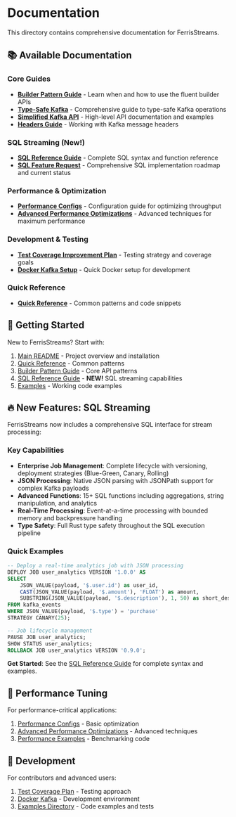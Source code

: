 # Documentation

This directory contains comprehensive documentation for FerrisStreams.

## 📚 Available Documentation

### Core Guides
- **[Builder Pattern Guide](BUILDER_PATTERN_GUIDE.md)** - Learn when and how to use the fluent builder APIs
- **[Type-Safe Kafka](TYPE_SAFE_KAFKA.md)** - Comprehensive guide to type-safe Kafka operations
- **[Simplified Kafka API](SIMPLIFIED_KAFKA_API.md)** - High-level API documentation and examples
- **[Headers Guide](HEADERS_GUIDE.md)** - Working with Kafka message headers

### SQL Streaming (New!)
- **[SQL Reference Guide](SQL_REFERENCE_GUIDE.md)** - Complete SQL syntax and function reference
- **[SQL Feature Request](SQL_FEATURE_REQUEST.md)** - Comprehensive SQL implementation roadmap and current status

### Performance & Optimization
- **[Performance Configs](PERFORMANCE_CONFIGS.md)** - Configuration guide for optimizing throughput
- **[Advanced Performance Optimizations](ADVANCED_PERFORMANCE_OPTIMIZATIONS.md)** - Advanced techniques for maximum performance

### Development & Testing
- **[Test Coverage Improvement Plan](TEST_COVERAGE_IMPROVEMENT_PLAN.md)** - Testing strategy and coverage goals
- **[Docker Kafka Setup](DOCKER_KAFKA.md)** - Quick Docker setup for development

### Quick Reference
- **[Quick Reference](QUICK_REFERENCE.md)** - Common patterns and code snippets

## 🚀 Getting Started

New to FerrisStreams? Start with:
1. [Main README](../README.md) - Project overview and installation
2. [Quick Reference](QUICK_REFERENCE.md) - Common patterns
3. [Builder Pattern Guide](BUILDER_PATTERN_GUIDE.md) - Core API patterns
4. [SQL Reference Guide](SQL_REFERENCE_GUIDE.md) - **NEW!** SQL streaming capabilities
5. [Examples](../examples/README.md) - Working code examples

## 🔥 New Features: SQL Streaming

FerrisStreams now includes a comprehensive SQL interface for stream processing:

### Key Capabilities
- **Enterprise Job Management**: Complete lifecycle with versioning, deployment strategies (Blue-Green, Canary, Rolling)
- **JSON Processing**: Native JSON parsing with JSONPath support for complex Kafka payloads  
- **Advanced Functions**: 15+ SQL functions including aggregations, string manipulation, and analytics
- **Real-Time Processing**: Event-at-a-time processing with bounded memory and backpressure handling
- **Type Safety**: Full Rust type safety throughout the SQL execution pipeline

### Quick Examples
```sql
-- Deploy a real-time analytics job with JSON processing
DEPLOY JOB user_analytics VERSION '1.0.0' AS
SELECT 
    JSON_VALUE(payload, '$.user.id') as user_id,
    CAST(JSON_VALUE(payload, '$.amount'), 'FLOAT') as amount,
    SUBSTRING(JSON_VALUE(payload, '$.description'), 1, 50) as short_desc
FROM kafka_events 
WHERE JSON_VALUE(payload, '$.type') = 'purchase'
STRATEGY CANARY(25);

-- Job lifecycle management
PAUSE JOB user_analytics;
SHOW STATUS user_analytics;
ROLLBACK JOB user_analytics VERSION '0.9.0';
```

**Get Started**: See the [SQL Reference Guide](SQL_REFERENCE_GUIDE.md) for complete syntax and examples.

## 🔧 Performance Tuning

For performance-critical applications:
1. [Performance Configs](PERFORMANCE_CONFIGS.md) - Basic optimization
2. [Advanced Performance Optimizations](ADVANCED_PERFORMANCE_OPTIMIZATIONS.md) - Advanced techniques
3. [Performance Examples](../examples/performance/) - Benchmarking code

## 🧪 Development

For contributors and advanced users:
1. [Test Coverage Plan](TEST_COVERAGE_IMPROVEMENT_PLAN.md) - Testing approach
2. [Docker Kafka](DOCKER_KAFKA.md) - Development environment
3. [Examples Directory](../examples/) - Code examples and tests